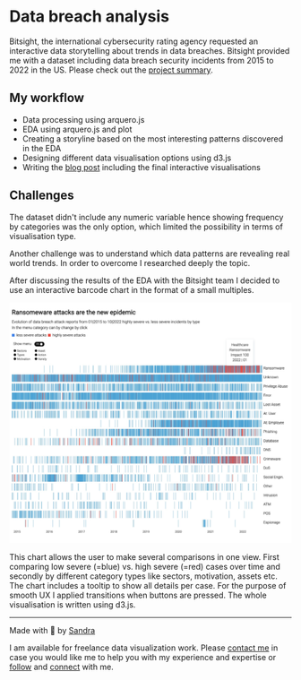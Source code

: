 # Data breach analysis

Bitsight, the international cybersecurity rating agency requested an interactive data storytelling about trends in data breaches. Bitsight provided me with a dataset including data breach security incidents from 2015 to 2022 in the US. Please check out the [project summary](https://www.sandraviz.com/data-breaches).

## My workflow

- Data processing using arquero.js
- EDA using arquero.js and plot
- Creating a storyline based on the most interesting patterns discovered in the EDA
- Designing different data visualisation options using d3.js
- Writing the [blog post](https://www.bitsight.com/blog/what-data-breaches-tell-us-analysis-17000-us-data-breaches) including the final interactive visualisations

## Challenges

The dataset didn't include any numeric variable hence showing frequency by categories was the only option, which limited the possibility in terms of visualisation type.

Another challenge was to understand which data patterns are revealing real world trends. In order to overcome I researched deeply the topic.

After discussing the results of the EDA with the Bitsight team I decided to use an interactive barcode chart in the format of a small multiples.

![![Alt text](<Images/Viz 6.png>)](<Images/Viz 6.jpeg>)

This chart allows the user to make several comparisons in one view. First comparing low severe (=blue) vs. high severe (=red) cases over time and secondly by different category types like sectors, motivation, assets etc. The chart includes a tooltip to show all details per case. For the purpose of smooth UX I applied transitions when buttons are pressed. The whole visualisation is written using d3.js.

---

Made with :green_heart: by [Sandra](https://www.sandraviz.com)

I am available for freelance data visualization work. Please [contact me](https://www.sandraviz.com/contact) in case you would like me to help you with my experience and expertise or [follow](https://bsky.app/profile/sandraviz.bsky.social) and [connect](https://www.linkedin.com/in/sandradataviz/) with me.
